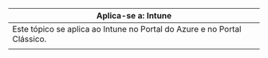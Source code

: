 |Aplica-se a: Intune |
|--|
|Este tópico se aplica ao Intune no Portal do Azure e no Portal Clássico.|
| |
